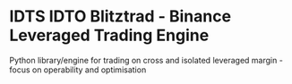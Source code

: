 # IDTS IDTO Blitztrad - Binance Leveraged Trading Engine

Python library/engine for trading on cross and isolated leveraged margin - focus on operability and optimisation

